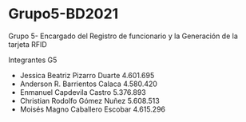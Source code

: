 # Grupo5-BD2021
Grupo 5- Encargado del Registro de funcionario y la Generación de la tarjeta RFID

Integrantes G5
- Jessica Beatriz Pizarro Duarte                  4.601.695
- Anderson R. Barrientos Calaca                  4.580.420
- Enmanuel Capdevila Castro                       5.376.893
- Christian Rodolfo Gómez Nuñez               5.608.513
- Moisés Magno Caballero Escobar            4.615.296
